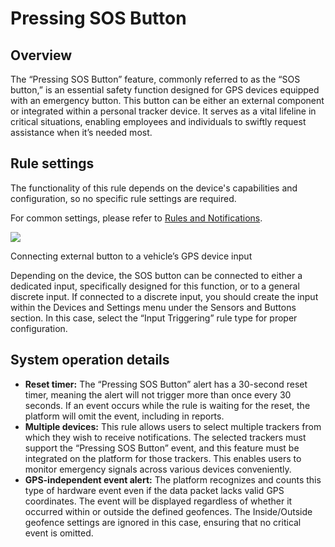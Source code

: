 # Pressing SOS Button

## Overview

The “Pressing SOS Button” feature, commonly referred to as the “SOS button,” is an essential safety function designed for GPS devices equipped with an emergency button. This button can be either an external component or integrated within a personal tracker device. It serves as a vital lifeline in critical situations, enabling employees and individuals to swiftly request assistance when it’s needed most.

## Rule settings

The functionality of this rule depends on the device's capabilities and configuration, so no specific rule settings are required.

For common settings, please refer to [Rules and Notifications](../../rules-and-notifications.md).

![](https://squaregps.atlassian.net/wiki/images/icons/grey_arrow_down.png)

Connecting external button to a vehicle’s GPS device input

Depending on the device, the SOS button can be connected to either a dedicated input, specifically designed for this function, or to a general discrete input. If connected to a discrete input, you should create the input within the Devices and Settings menu under the Sensors and Buttons section. In this case, select the “Input Triggering” rule type for proper configuration.

## System operation details

- **Reset timer:** The “Pressing SOS Button” alert has a 30-second reset timer, meaning the alert will not trigger more than once every 30 seconds. If an event occurs while the rule is waiting for the reset, the platform will omit the event, including in reports.
- **Multiple devices:** This rule allows users to select multiple trackers from which they wish to receive notifications. The selected trackers must support the “Pressing SOS Button” event, and this feature must be integrated on the platform for those trackers. This enables users to monitor emergency signals across various devices conveniently.
- **GPS-independent event alert:** The platform recognizes and counts this type of hardware event even if the data packet lacks valid GPS coordinates. The event will be displayed regardless of whether it occurred within or outside the defined geofences. The Inside/Outside geofence settings are ignored in this case, ensuring that no critical event is omitted.